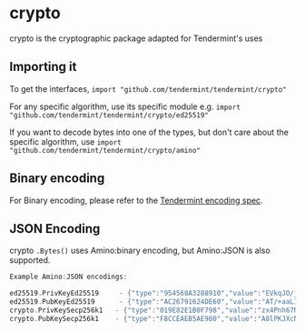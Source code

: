 # crypto

crypto is the cryptographic package adapted for Tendermint's uses

## Importing it
To get the interfaces,
`import "github.com/tendermint/tendermint/crypto"`

For any specific algorithm, use its specific module e.g.
`import "github.com/tendermint/tendermint/crypto/ed25519"`

If you want to decode bytes into one of the types, but don't care about the specific algorithm, use
`import "github.com/tendermint/tendermint/crypto/amino"`

## Binary encoding

For Binary encoding, please refer to the [Tendermint encoding spec](https://github.com/tendermint/tendermint/blob/master/docs/spec/blockchain/encoding.md).

## JSON Encoding

crypto `.Bytes()` uses Amino:binary encoding, but Amino:JSON is also supported.

```go
Example Amino:JSON encodings:

ed25519.PrivKeyEd25519     - {"type":"954568A3288910","value":"EVkqJO/jIXp3rkASXfh9YnyToYXRXhBr6g9cQVxPFnQBP/5povV4HTjvsy530kybxKHwEi85iU8YL0qQhSYVoQ=="}
ed25519.PubKeyEd25519      - {"type":"AC26791624DE60","value":"AT/+aaL1eB0477Mud9JMm8Sh8BIvOYlPGC9KkIUmFaE="}
crypto.PrivKeySecp256k1   - {"type":"019E82E1B0F798","value":"zx4Pnh67N+g2V+5vZbQzEyRerX9c4ccNZOVzM9RvJ0Y="}
crypto.PubKeySecp256k1    - {"type":"F8CCEAEB5AE980","value":"A8lPKJXcNl5VHt1FK8a244K9EJuS4WX1hFBnwisi0IJx"}
```

